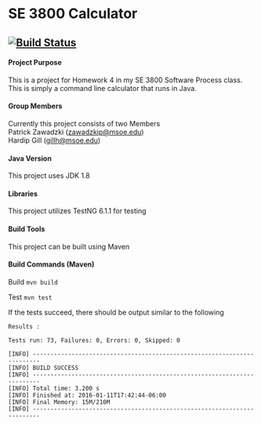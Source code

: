# SE 3800 Calculator
[![Build Status](https://travis-ci.org/zawadzkip/SE-3800-Homework-4.svg?branch=master)](https://travis-ci.org/zawadzkip/SE-3800-Homework-4)
----
#### Project Purpose
This is a project for Homework 4 in my SE 3800 Software Process class. This is simply a command line calculator that runs in Java.

#### Group Members
Currently this project consists of two Members<br>
Patrick Zawadzki (zawadzkip@msoe.edu) <br>
Hardip Gill (gillh@msoe.edu)

#### Java Version
This project uses JDK 1.8

#### Libraries
This project utilizes TestNG 6.1.1 for testing

#### Build Tools
This project can be built using Maven

#### Build Commands (Maven)

Build ```mvn build```

Test ```mvn test```

If the tests succeed, there should be output similar to the following
```
Results :

Tests run: 73, Failures: 0, Errors: 0, Skipped: 0

[INFO] ------------------------------------------------------------------------
[INFO] BUILD SUCCESS
[INFO] ------------------------------------------------------------------------
[INFO] Total time: 3.200 s
[INFO] Finished at: 2016-01-11T17:42:44-06:00
[INFO] Final Memory: 15M/210M
[INFO] ------------------------------------------------------------------------


```
